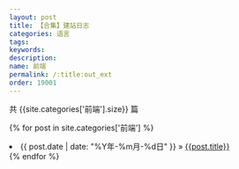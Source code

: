 ```yaml
---
layout: post
title: 【合集】建站日志
categories: 语言
tags:
keywords:
description:
name: 前端
permalink: /:title:out_ext
order: 19001
---
```


共 {{site.categories['前端'].size}} 篇


{% for post in site.categories['前端'] %}
  <li>
    <span>{{ post.date | date: "%Y年-%m月-%d日" }}</span> &raquo;
    <a href="{{ post.url }}" class="pjaxlink">{{post.title}}</a>
  </li>
{% endfor %}

